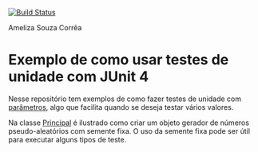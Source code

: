 [![Build Status](https://travis-ci.org/Ameliza/teste-unidade-exemplo.svg?branch=master)](https://travis-ci.org/Ameliza/teste-unidade-exemplo)

Ameliza Souza Corrêa

# Exemplo de como usar testes de unidade com JUnit 4

Nesse repositório tem exemplos de como fazer testes de unidade com [parâmetros](https://github.com/junit-team/junit4/wiki/parameterized-tests), algo que facilita quando se deseja testar vários valores.

Na classe [Principal](src/main/java/poo/Principal.java) é ilustrado como criar um objeto gerador de números pseudo-aleatórios com semente fixa. O uso da semente fixa pode ser útil para executar alguns tipos de teste. 
